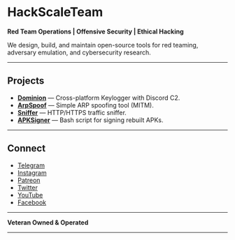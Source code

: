 # HackScaleTeam

**Red Team Operations | Offensive Security | Ethical Hacking**

We design, build, and maintain open-source tools for red teaming, adversary emulation, and cybersecurity research.

---

##  Projects

- **[Dominion](https://github.com/HackScaleTeam/Dominion)** — Cross-platform Keylogger with Discord C2.
- **[ArpSpoof](https://github.com/HackScaleTeam/ArpSpoof)** — Simple ARP spoofing tool (MITM).
- **[Sniffer](https://github.com/HackScaleTeam/Sniffer)** — HTTP/HTTPS traffic sniffer.
- **[APKSigner](https://github.com/HackScaleTeam/apk_signer)** — Bash script for signing rebuilt APKs.

---

## Connect

- [Telegram](t.me/QCnfai-gRQ1iYTA8)
- [Instagram](https://instagram.com/_hackscale_)
- [Patreon](https://patreon.com/HackScale)
- [Twitter](https://twitter.com/_hackscale_)
- [YouTube](https://www.youtube.com/@hack_scale)
- [Facebook](https://facebook.com/hackscaleteam)

---

**Veteran Owned & Operated**

---

